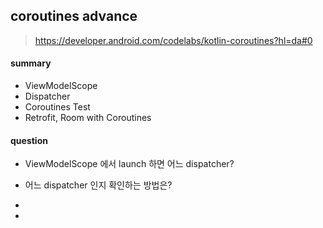 


## coroutines advance

> https://developer.android.com/codelabs/kotlin-coroutines?hl=da#0

#### summary
- ViewModelScope
- Dispatcher
- Coroutines Test
- Retrofit, Room with Coroutines


#### question

- ViewModelScope 에서 launch 하면 어느 dispatcher?  

- 어느 dispatcher 인지 확인하는 방법은?

- 

- 
<!--stackedit_data:
eyJoaXN0b3J5IjpbMTAzMDE4NDIzNSwxODY1MDc1ODksLTEwNj
QzNzk5MTBdfQ==
-->